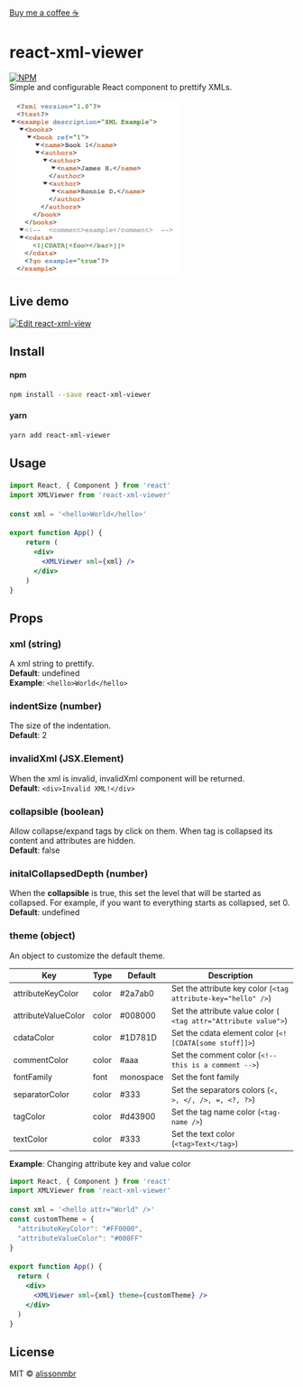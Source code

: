 [Buy me a coffee ☕](https://www.buymeacoffee.com/alissonmbr)


# react-xml-viewer
[![NPM](https://img.shields.io/npm/v/react-xml-viewer.svg)](https://www.npmjs.com/package/react-xml-viewer)\
Simple and configurable React component to prettify XMLs.



<img src="https://raw.githubusercontent.com/alissonmbr/react-xml-viewer/v2/example.png" width="300"/>

## Live demo
[![Edit react-xml-view](https://codesandbox.io/static/img/play-codesandbox.svg)](https://codesandbox.io/s/react-xml-viewer-v2-example-6xh9yq)


## Install

#### npm
```bash
npm install --save react-xml-viewer
```

#### yarn
```bash
yarn add react-xml-viewer
```

## Usage

```jsx
import React, { Component } from 'react'
import XMLViewer from 'react-xml-viewer'

const xml = '<hello>World</hello>'

export function App() {
    return (
      <div>
        <XMLViewer xml={xml} />
      </div>
    )
}
```

## Props
### xml (string)
A xml string to prettify.\
**Default**: undefined\
**Example**: `<hello>World</hello>`

### indentSize (number)
The size of the indentation.\
**Default**: 2

### invalidXml (JSX.Element)
When the xml is invalid, invalidXml component will be returned.\
**Default**: `<div>Invalid XML!</div>`

### collapsible (boolean)
Allow collapse/expand tags by click on them. When tag is collapsed its content and attributes are hidden.\
**Default**: false

### initalCollapsedDepth (number)
When the **collapsible** is true, this set the level that will be started as collapsed. For example, if you want to everything starts as collapsed, set 0.\
**Default**: undefined

### theme (object)
An object to customize the default theme.

| Key | Type | Default | Description |
| --- | ---- | ------- | ----------- |
| attributeKeyColor | color | #2a7ab0 | Set the attribute key color (`<tag attribute-key="hello" />`) |
| attributeValueColor | color | #008000 | Set the attribute value color (` <tag attr="Attribute value">`) |
| cdataColor | color | #1D781D | Set the cdata element color (`<![CDATA[some stuff]]>`) |
| commentColor | color | #aaa | Set the comment color (`<!-- this is a comment -->`)
| fontFamily | font | monospace | Set the font family
| separatorColor | color | #333 | Set the separators colors (`<, >, </, />, =, <?, ?>`)
| tagColor | color | #d43900 | Set the tag name color (`<tag-name />`) |
| textColor | color | #333 | Set the text color (`<tag>Text</tag>`)|

**Example**:
Changing attribute key and value color
``` jsx
import React, { Component } from 'react'
import XMLViewer from 'react-xml-viewer'

const xml = '<hello attr="World" />'
const customTheme = {
  "attributeKeyColor": "#FF0000",
  "attributeValueColor": "#000FF"
}

export function App() {
  return (
    <div>
      <XMLViewer xml={xml} theme={customTheme} />
    </div>
  )
}
```

## License

MIT © [alissonmbr](https://github.com/alissonmbr)
